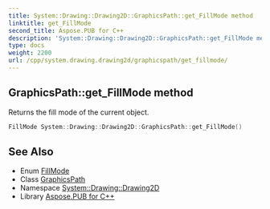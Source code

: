 ```yaml
---
title: System::Drawing::Drawing2D::GraphicsPath::get_FillMode method
linktitle: get_FillMode
second_title: Aspose.PUB for C++
description: 'System::Drawing::Drawing2D::GraphicsPath::get_FillMode method. Returns the fill mode of the current object in C++.'
type: docs
weight: 2200
url: /cpp/system.drawing.drawing2d/graphicspath/get_fillmode/
---
```

## GraphicsPath::get_FillMode method


Returns the fill mode of the current object.

```cpp
FillMode System::Drawing::Drawing2D::GraphicsPath::get_FillMode()
```

## See Also

* Enum [FillMode](../../fillmode/)
* Class [GraphicsPath](../)
* Namespace [System::Drawing::Drawing2D](../../)
* Library [Aspose.PUB for C++](../../../)
